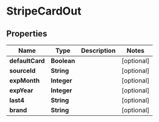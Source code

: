 
# StripeCardOut

## Properties
Name | Type | Description | Notes
------------ | ------------- | ------------- | -------------
**defaultCard** | **Boolean** |  |  [optional]
**sourceId** | **String** |  |  [optional]
**expMonth** | **Integer** |  |  [optional]
**expYear** | **Integer** |  |  [optional]
**last4** | **String** |  |  [optional]
**brand** | **String** |  |  [optional]



